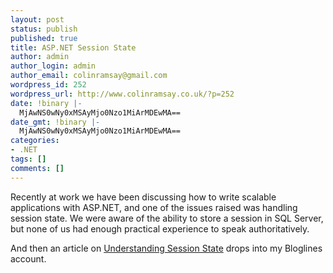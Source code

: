 ```yaml
---
layout: post
status: publish
published: true
title: ASP.NET Session State
author: admin
author_login: admin
author_email: colinramsay@gmail.com
wordpress_id: 252
wordpress_url: http://www.colinramsay.co.uk/?p=252
date: !binary |-
  MjAwNS0wNy0xMSAyMjo0Nzo1MiArMDEwMA==
date_gmt: !binary |-
  MjAwNS0wNy0xMSAyMjo0Nzo1MiArMDEwMA==
categories:
- .NET
tags: []
comments: []
---
```

<p>Recently at work we have been discussing how to write scalable applications with ASP.NET, and one of the issues raised was handling session state. We were aware of the ability to store a session in SQL Server, but none of us had enough practical experience to speak authoritatively.</p>
<p>And then an article on <a href="http://forums.asp.net/7504/ShowPost.aspx">Understanding Session State</a> drops into my Bloglines account.</p>
